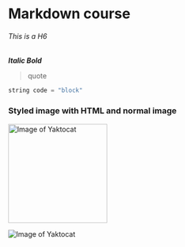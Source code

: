 # Markdown course

###### This is a H6

***Italic Bold***

> quote

```python
string code = "block"
```

### Styled image with HTML and normal image

<img src="http://octodex.github.com/images/yaktocat.png" alt="Image of Yaktocat" width="200" height="200" />

![Image of Yaktocat](https://octodex.github.com/images/yaktocat.png)
